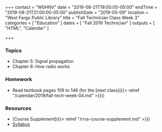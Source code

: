 +++
contact = "W0HNV"
date = "2019-08-21T19:00:00-05:00"
endTime = "2019-08-21T21:00:00-05:00"
publishDate = "2019-05-09"
location = "West Fargo Public Library"
title = "Fall Technician Class Week 3"
categories = [ "Education" ]
dates = [ "Fall 2019 Technician" ]
outputs = [ "HTML", "Calendar" ]

+++
### Topics

* Chapter 5: Signal propagation
* Chapter 6: How radio works

### Homework

* Read textbook pages 109 to 148 (for the [next class]({{< relref "/calendar/2019/fall-tech-week-04.md" >}}))

### Resources

* [Course Supplement]({{< relref "/rrra-course-supplement.md" >}})
* [Syllabus](/s/2xabO1oD5mbpVRh)
